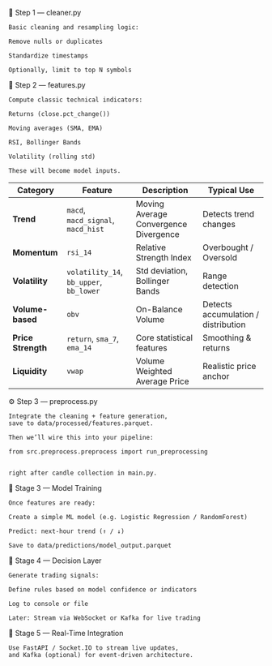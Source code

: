 🧱 Step 1 — cleaner.py

    Basic cleaning and resampling logic:

    Remove nulls or duplicates

    Standardize timestamps

    Optionally, limit to top N symbols

🧮 Step 2 — features.py

    Compute classic technical indicators:

    Returns (close.pct_change())

    Moving averages (SMA, EMA)

    RSI, Bollinger Bands

    Volatility (rolling std)

    These will become model inputs.

| Category           | Feature                                 | Description                           | Typical Use                         |
| ------------------ | --------------------------------------- | ------------------------------------- | ----------------------------------- |
| **Trend**          | `macd`, `macd_signal`, `macd_hist`      | Moving Average Convergence Divergence | Detects trend changes               |
| **Momentum**       | `rsi_14`                                | Relative Strength Index               | Overbought / Oversold               |
| **Volatility**     | `volatility_14`, `bb_upper`, `bb_lower` | Std deviation, Bollinger Bands        | Range detection                     |
| **Volume-based**   | `obv`                                   | On-Balance Volume                     | Detects accumulation / distribution |
| **Price Strength** | `return`, `sma_7`, `ema_14`             | Core statistical features             | Smoothing & returns                 |
| **Liquidity**      | `vwap`                                  | Volume Weighted Average Price         | Realistic price anchor              |
    

⚙️ Step 3 — preprocess.py

    Integrate the cleaning + feature generation,
    save to data/processed/features.parquet.

    Then we’ll wire this into your pipeline:

    from src.preprocess.preprocess import run_preprocessing


    right after candle collection in main.py.

🧠 Stage 3 — Model Training

    Once features are ready:

    Create a simple ML model (e.g. Logistic Regression / RandomForest)

    Predict: next-hour trend (↑ / ↓)

    Save to data/predictions/model_output.parquet

🤖 Stage 4 — Decision Layer

    Generate trading signals:

    Define rules based on model confidence or indicators

    Log to console or file

    Later: Stream via WebSocket or Kafka for live trading

🧩 Stage 5 — Real-Time Integration

    Use FastAPI / Socket.IO to stream live updates,
    and Kafka (optional) for event-driven architecture.